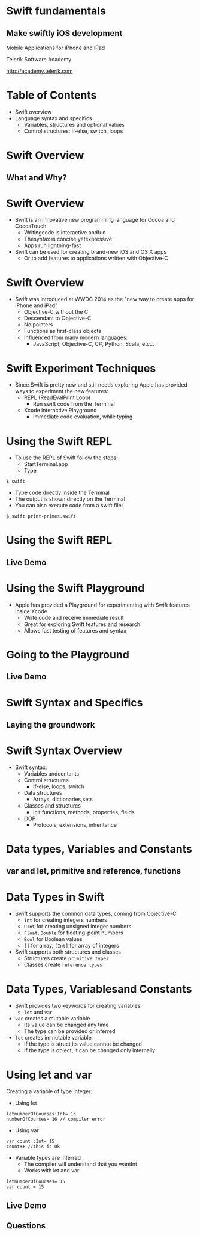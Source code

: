 <!-- section start -->
<!-- attr: { hasScriptWrapper:true, showInPresentation:true } -->
# Swift fundamentals
## Make swiftly iOS development

<div class="signature">
  <p class="signature-course">Mobile Applications for iPhone and iPad</p>
  <p class="signature-initiative">Telerik Software Academy</p>
  <a href="http://academy.telerik.com" class="signature-link">http://academy.telerik.com</a>
</div>

<!-- section start -->
<!-- attr: { hasScriptWrapper:true, showInPresentation:true } -->
# Table of Contents
- Swift overview
- Language syntax and specifics
  - Variables, structures and  optional values
  - Control structures: if-else, switch, loops

<!-- section start -->
<!-- attr: { class:'slide-section', hasScriptWrapper:true, showInPresentation:true } -->
# Swift Overview
## What and Why?

<!-- attr: { hasScriptWrapper:true, showInPresentation:true } -->
# Swift Overview
- Swift is an innovative new programming language for Cocoa and CocoaTouch
  - Writingcode is interactive andfun
  - Thesyntax is concise yetexpressive
  - Apps run lightning-fast
- Swift can be used for creating brand-new iOS and OS X apps
  - Or to add features to applications written with Objective-C

<!-- attr: { hasScriptWrapper:true, showInPresentation:true } -->
# Swift Overview
- Swift was introduced at WWDC 2014 as the "new way to create apps for iPhone and iPad"
  - Objective-C without the C
  - Descendant to Objective-C
  - No pointers
  - Functions as first-class objects
  - Influenced from many modern languages:
    - JavaScript, Objective-C, C#, Python, Scala, etc…

<!-- attr: { hasScriptWrapper:true, showInPresentation:true } -->
# Swift Experiment Techniques
- Since Swift is pretty new and still needs exploring Apple has provided ways to experiment the new features:
  - REPL (ReadEvalPrint Loop)
    - Run swift code from the Terminal
  - Xcode interactive Playground
    - Immediate code evaluation, while typing

<!-- attr: { hasScriptWrapper:true, showInPresentation:true } -->
# Using the Swift REPL
- To use the REPL of Swift follow the steps:
  - StartTerminal.app
  - Type
```
$ swift
```
  - Type code directly inside the Terminal
  - The output is shown directly on the Terminal
  - You can also execute code from a swift file:
```
$ swift print-primes.swift
```

<!-- attr: { class:'slide-section demo', hasScriptWrapper:true, showInPresentation:true } -->
# Using the Swift REPL
## Live Demo

<!-- attr: { hasScriptWrapper:true, showInPresentation:true } -->
# Using the Swift Playground
- Apple has provided a Playground for experimenting with Swift features inside Xcode
  - Write code and receive immediate result
  - Great for exploring Swift features and research
  - Allows fast testing of features and syntax

<!-- attr: { class:'slide-section demo', hasScriptWrapper:true, showInPresentation:true } -->
# Going to the Playground
## Live Demo

<!-- section start -->
<!-- attr: { class:'slide-section', hasScriptWrapper:true, showInPresentation:true } -->
# Swift Syntax and Specifics
## Laying the groundwork

<!-- attr: { hasScriptWrapper:true, showInPresentation:true } -->
# Swift Syntax Overview
- Swift syntax:
  - Variables andcontants
  - Control structures
    - If-else, loops, switch
  - Data structures
    - Arrays, dictionaries,sets
  - Classes and structures
    - Init functions, methods, properties, fields
  - OOP
    - Protocols, extensions, inheritance

<!-- attr: { class:'slide-section', hasScriptWrapper:true, showInPresentation:true } -->
# Data types, Variables and Constants
## var and let, primitive and reference, functions

<!-- attr: { hasScriptWrapper:true, showInPresentation:true } -->
# Data Types in Swift
- Swift supports the common data types, coming from Objective-C
  - `Int` for creating integers numbers
  - `UInt` for creating unsigned integer numbers
  - `Float`, `Double` for floating-point numbers
  - `Bool` for Boolean values
  - `[]` for array, `[Int]` for array of integers
- Swift supports both structures and classes
  - Structures create `primitive types`
  - Classes create `reference types`

<!-- attr: { hasScriptWrapper:true, showInPresentation:true } -->
# Data Types, Variablesand Constants
- Swift provides two keywords for creating variables:
  - `let` and `var`
- `var` creates a mutable variable
  - Its value can be changed any time
  - The type can be provided or inferred
- `let` creates immutable variable
  - If the type is struct,its value cannot be changed
  - If the type is object, it can be changed only internally

<!-- attr: { hasScriptWrapper:true, showInPresentation:true } -->
# Using let and var
Creating a variable of type integer:
  - Using let
```
letnumberOfCourses:Int= 15
numberOfCourses= 16 // compiler error
```
  - Using var
```
var count :Int= 15
count++ //this is Ok
```
  - Variable types are inferred
    - The compiler will understand that you wantInt
    - Works with let and var
```
letnumberOfCourses= 15
var count = 15
```

<!-- attr: { class:'slide-section demo', hasScriptWrapper:true, showInPresentation:true } -->
<!-- # Using var and let -->
## Live Demo

<!-- section start -->
<!-- attr: { class:'slide-section', hasScriptWrapper:true, showInPresentation:true } -->
<!-- # Swift fundamentals -->
## Questions
